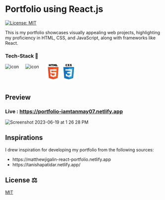 # Portfolio using React.js
[![License: MIT](https://img.shields.io/badge/License-MIT-green.svg)](https://github.com/iamtanmay07/portfolio/blob/main/LICENSE)

This is my portfolio showcases visually appealing web projects, highlighting my proficiency in HTML, CSS, and JavaScript, along with frameworks like React.
### Tech-Stack 🔨 
<div style="display: flex; align-items: flex-start; gap:15;">
<img src="https://techstack-generator.vercel.app/react-icon.svg" alt="icon" width="65" height="65" />
<img src="https://techstack-generator.vercel.app/js-icon.svg" alt="icon" width="65" height="65"/>
<img src="https://raw.githubusercontent.com/devicons/devicon/master/icons/html5/html5-original-wordmark.svg" alt="html5" width="50" height="50"/>
<img src="https://raw.githubusercontent.com/devicons/devicon/master/icons/css3/css3-original-wordmark.svg" alt="css3" width="50" height="50"/>
</div>


## Preview 
### Live : https://portfolio-iamtanmay07.netlify.app
<img width="1280" alt="Screenshot 2023-06-19 at 1 26 28 PM" src="https://github.com/iamtanmay07/portfolio/assets/96469706/b0503303-33cd-402b-ae54-056a769cb7e9">


## Inspirations 
I drew inspiration for developing my portfolio from the following sources:
<ul>
  <li> https://matthewjigalin-react-portfolio.netlify.app </li>
  <li> https://tanishapatidar.netlify.app/ </li>
</ul>
   
## License ⚖
<a href="https://choosealicense.com/licenses/mit/"> MIT </a>
